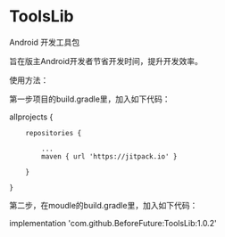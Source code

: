 # ToolsLib
Android 开发工具包

旨在版主Android开发者节省开发时间，提升开发效率。



使用方法：

第一步项目的build.gradle里，加入如下代码：

allprojects {

		repositories {

			...
			maven { url 'https://jitpack.io' }

		}

	}




第二步，在moudle的build.gradle里，加入如下代码：

implementation 'com.github.BeforeFuture:ToolsLib:1.0.2'